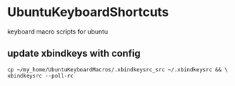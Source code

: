 # UbuntuKeyboardShortcuts
keyboard macro scripts for ubuntu

## update xbindkeys with config
```shell
cp ~/my_home/UbuntuKeyboardMacros/.xbindkeysrc_src ~/.xbindkeysrc && \
xbindkeysrc --poll-rc
```